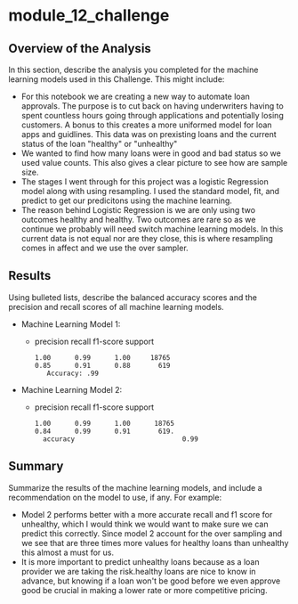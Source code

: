 # module_12_challenge
## Overview of the Analysis

In this section, describe the analysis you completed for the machine learning models used in this Challenge. This might include:

* For this notebook we are creating a new way to automate loan approvals. The purpose is to cut back on having underwriters having to spent countless hours going through applications and potentially losing customers. A bonus to this creates a more uniformed model for loan apps and guidlines. This data was on prexisting loans and the current status of the loan "healthy" or "unhealthy" 
* We wanted to find how many loans were in good and bad status so we used value counts. This also gives a clear picture to see how are sample size.
* The stages I went through for this project was a logistic Regression model along with using resampling. I used the standard model, fit, and predict to get our predicitons using the machine learning.
* The reason behind Logistic Regression is we are only using two outcomes healthy and healthy. Two outcomes are rare so as we continue we probably will need switch machine learning models. In this current data is not equal nor are they close, this is where resampling comes in affect and we use the over sampler.

## Results

Using bulleted lists, describe the balanced accuracy scores and the precision and recall scores of all machine learning models.

* Machine Learning Model 1:
  * precision    recall  f1-score   support

        1.00      0.99      1.00     18765
        0.85      0.91      0.88       619
           Accuracy: .99



* Machine Learning Model 2:
  * precision    recall     f1-score   support

        1.00      0.99      1.00      18765
        0.84      0.99      0.91       619.
          accuracy                           0.99    

## Summary

Summarize the results of the machine learning models, and include a recommendation on the model to use, if any. For example:
*  Model 2 performs better with a more accurate recall and f1 score for unhealthy, which I would think we would want to make sure we can predict this correctly. Since model 2 account for the over sampling and we see that are three times more values for healthy loans than unhealthy this almost a must for us.
* It is more important to predict unhealthy loans because as a loan provider we are taking the risk.healthy loans are nice to know in advance, but knowing if a loan won't be good before we even approve good be crucial in making a lower rate or more competitive pricing.


